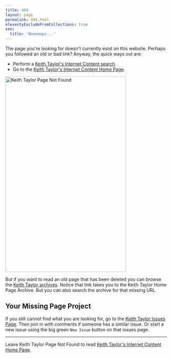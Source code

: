 ```yaml
---
title: 404
layout: page
permalink: 404.html
eleventyExcludeFromCollections: true
seo:
  title: 'Oooooops...'
---
```


The page you're looking for doesn't currently exist on this website. Perhaps you followed an old or bad link? Anyway, the quick ways out are:
- Perform a <a href="https://cse.google.com/cse?cx=e7158312c712ab2c3">Keith Taylor's Internet Content search</a>.
- Go to the <a href="/">Keith Taylor's Internet Content Home Page</a>.


<img src="/assets/images/2021/keith-taylor-page-not-found.webp" alt="Keith Taylor Page Not Found" width="377" height="610">


But if you want to read an old page that has been deleted you can browse the <a href="https://web.archive.org/web/20210211055442/https://keith.1drous.me/">Keith Taylor archives</a>. Notice that link takes you to the Keith Taylor Home Page Archive. But you can also search the archive for that missing URL.

## Your Missing Page Project
If you still cannot find what you are looking for, go to the <a href="https://github.com/kct2020/keith-taylor-11ta/issues">Keith Taylor Issues Page</a>. Then join in with comments if someone has a similar issue. Or start a new issue using the big green `New Issue` button on that issues page.

<hr />

Leave Keith Taylor Page Not Found to read <a href="/">Keith Taylor's Internet Content Home Page</a>.
